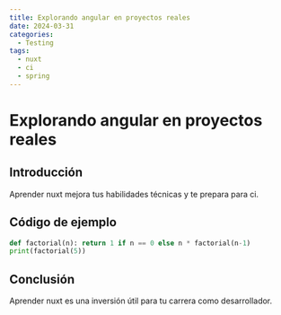 ```yaml
---
title: Explorando angular en proyectos reales
date: 2024-03-31
categories:
  - Testing
tags:
  - nuxt
  - ci
  - spring
---
```


# Explorando angular en proyectos reales

## Introducción

Aprender nuxt mejora tus habilidades técnicas y te prepara para ci.

## Código de ejemplo

```python
def factorial(n): return 1 if n == 0 else n * factorial(n-1)
print(factorial(5))
```

## Conclusión

Aprender nuxt es una inversión útil para tu carrera como desarrollador.